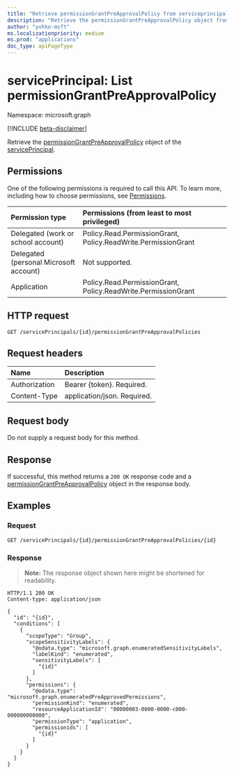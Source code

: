 ```yaml
---
title: "Retrieve permissionGrantPreApprovalPolicy from serviceprincipal"
description: "Retrieve the permissionGrantPreApprovalPolicy object from serviceprincipal."
author: "yuhko-msft"
ms.localizationpriority: medium
ms.prod: "applications"
doc_type: apiPageType
---
```


# servicePrincipal: List permissionGrantPreApprovalPolicy
Namespace: microsoft.graph

[!INCLUDE [beta-disclaimer](../../includes/beta-disclaimer.md)]

Retrieve the [permissionGrantPreApprovalPolicy](../resources/permissiongrantpreapprovalpolicy.md) object of the [servicePrincipal](../resources/serviceprincipal.md).

## Permissions
One of the following permissions is required to call this API. To learn more, including how to choose permissions, see [Permissions](/graph/permissions-reference).

|Permission type|Permissions (from least to most privileged)|
|:---|:---|
|Delegated (work or school account)|Policy.Read.PermissionGrant, Policy.ReadWrite.PermissionGrant|
|Delegated (personal Microsoft account)|Not supported.|
|Application|Policy.Read.PermissionGrant, Policy.ReadWrite.PermissionGrant|

## HTTP request

<!-- {
  "blockType": "ignored"
}
-->
``` http
GET /servicePrincipals/{id}/permissionGrantPreApprovalPolicies
```

## Request headers
|Name|Description|
|:---|:---|
|Authorization|Bearer {token}. Required.|
|Content-Type|application/json. Required.|

## Request body
Do not supply a request body for this method.



## Response

If successful, this method returns a `200 OK` response code and a [permissionGrantPreApprovalPolicy](../resources/permissiongrantpreapprovalpolicy.md) object in the response body.

## Examples


### Request
<!-- {
  "blockType": "request",
  "name": "create_permissiongrantpreapprovalpolicy_from_"
}
-->
``` http
GET /servicePrincipals/{id}/permissionGrantPreApprovalPolicies/{id}

```


### Response
>**Note:** The response object shown here might be shortened for readability.
<!-- {
  "blockType": "response",
  "truncated": true,
  "@odata.type": "microsoft.graph.permissionGrantPreApprovalPolicy"
}
-->
``` http
HTTP/1.1 200 OK
Content-type: application/json

{
  "id": "{id}",
  "conditions": [
    {
      "scopeType": "Group",
      "scopeSensitivityLabels": {
        "@odata.type": "microsoft.graph.enumeratedSensitivityLabels",
        "labelKind": "enumerated",
        "sensitivityLabels": [
          "{id}"
        ]
      },
      "permissions": {
        "@odata.type": "microsoft.graph.enumeratedPreApprovedPermissions",
        "permissionKind": "enumerated",
        "resourceApplicationId": "00000003-0000-0000-c000-000000000000",
        "permissionType": "application",
        "permissionids": [
          "{id}"
        ]
      }
    }
  ]
}
```


